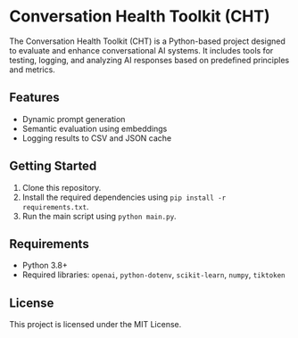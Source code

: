 # Conversation Health Toolkit (CHT)

The Conversation Health Toolkit (CHT) is a Python-based project designed to evaluate and enhance conversational AI systems. It includes tools for testing, logging, and analyzing AI responses based on predefined principles and metrics.

## Features

- Dynamic prompt generation
- Semantic evaluation using embeddings
- Logging results to CSV and JSON cache

## Getting Started

1. Clone this repository.
2. Install the required dependencies using `pip install -r requirements.txt`.
3. Run the main script using `python main.py`.

## Requirements

- Python 3.8+
- Required libraries: `openai`, `python-dotenv`, `scikit-learn`, `numpy`, `tiktoken`

## License

This project is licensed under the MIT License.
